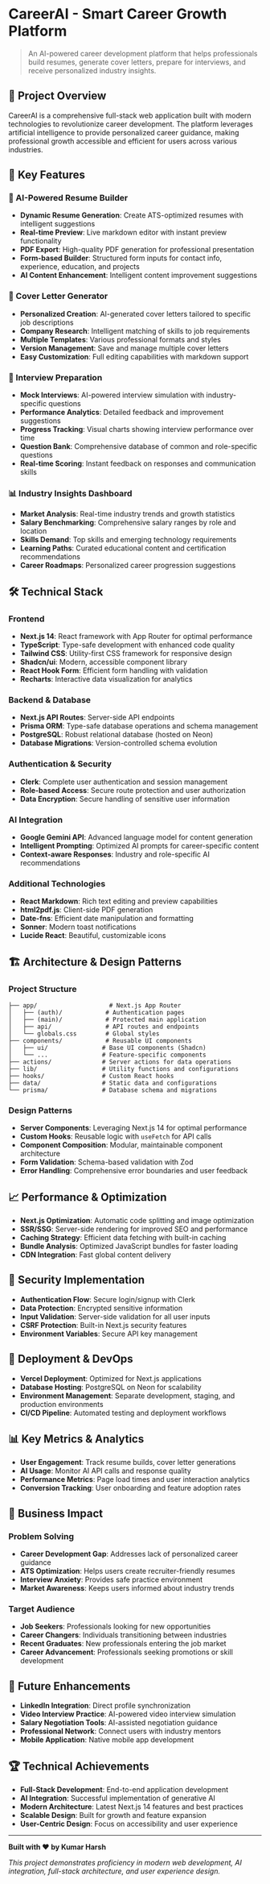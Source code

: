 ﻿# CareerAI - Smart Career Growth Platform

> An AI-powered career development platform that helps professionals build resumes, generate cover letters, prepare for interviews, and receive personalized industry insights.

## 🌟 Project Overview

CareerAI is a comprehensive full-stack web application built with modern technologies to revolutionize career development. The platform leverages artificial intelligence to provide personalized career guidance, making professional growth accessible and efficient for users across various industries.

## 🚀 Key Features

### 🤖 AI-Powered Resume Builder
- **Dynamic Resume Generation**: Create ATS-optimized resumes with intelligent suggestions
- **Real-time Preview**: Live markdown editor with instant preview functionality
- **PDF Export**: High-quality PDF generation for professional presentation
- **Form-based Builder**: Structured form inputs for contact info, experience, education, and projects
- **AI Content Enhancement**: Intelligent content improvement suggestions

### 📝 Cover Letter Generator
- **Personalized Creation**: AI-generated cover letters tailored to specific job descriptions
- **Company Research**: Intelligent matching of skills to job requirements
- **Multiple Templates**: Various professional formats and styles
- **Version Management**: Save and manage multiple cover letters
- **Easy Customization**: Full editing capabilities with markdown support

### 🎯 Interview Preparation
- **Mock Interviews**: AI-powered interview simulation with industry-specific questions
- **Performance Analytics**: Detailed feedback and improvement suggestions
- **Progress Tracking**: Visual charts showing interview performance over time
- **Question Bank**: Comprehensive database of common and role-specific questions
- **Real-time Scoring**: Instant feedback on responses and communication skills

### 📊 Industry Insights Dashboard
- **Market Analysis**: Real-time industry trends and growth statistics
- **Salary Benchmarking**: Comprehensive salary ranges by role and location
- **Skills Demand**: Top skills and emerging technology requirements
- **Learning Paths**: Curated educational content and certification recommendations
- **Career Roadmaps**: Personalized career progression suggestions

## 🛠️ Technical Stack

### Frontend
- **Next.js 14**: React framework with App Router for optimal performance
- **TypeScript**: Type-safe development with enhanced code quality
- **Tailwind CSS**: Utility-first CSS framework for responsive design
- **Shadcn/ui**: Modern, accessible component library
- **React Hook Form**: Efficient form handling with validation
- **Recharts**: Interactive data visualization for analytics

### Backend & Database
- **Next.js API Routes**: Server-side API endpoints
- **Prisma ORM**: Type-safe database operations and schema management
- **PostgreSQL**: Robust relational database (hosted on Neon)
- **Database Migrations**: Version-controlled schema evolution

### Authentication & Security
- **Clerk**: Complete user authentication and session management
- **Role-based Access**: Secure route protection and user authorization
- **Data Encryption**: Secure handling of sensitive user information

### AI Integration
- **Google Gemini API**: Advanced language model for content generation
- **Intelligent Prompting**: Optimized AI prompts for career-specific content
- **Context-aware Responses**: Industry and role-specific AI recommendations

### Additional Technologies
- **React Markdown**: Rich text editing and preview capabilities
- **html2pdf.js**: Client-side PDF generation
- **Date-fns**: Efficient date manipulation and formatting
- **Sonner**: Modern toast notifications
- **Lucide React**: Beautiful, customizable icons

## 🏗️ Architecture & Design Patterns

### Project Structure
```
├── app/                    # Next.js App Router
│   ├── (auth)/            # Authentication pages
│   ├── (main)/            # Protected main application
│   ├── api/               # API routes and endpoints
│   └── globals.css        # Global styles
├── components/            # Reusable UI components
│   ├── ui/               # Base UI components (Shadcn)
│   └── ...               # Feature-specific components
├── actions/              # Server actions for data operations
├── lib/                  # Utility functions and configurations
├── hooks/                # Custom React hooks
├── data/                 # Static data and configurations
└── prisma/               # Database schema and migrations
```

### Design Patterns
- **Server Components**: Leveraging Next.js 14 for optimal performance
- **Custom Hooks**: Reusable logic with `useFetch` for API calls
- **Component Composition**: Modular, maintainable component architecture
- **Form Validation**: Schema-based validation with Zod
- **Error Handling**: Comprehensive error boundaries and user feedback

## 📈 Performance & Optimization

- **Next.js Optimization**: Automatic code splitting and image optimization
- **SSR/SSG**: Server-side rendering for improved SEO and performance
- **Caching Strategy**: Efficient data fetching with built-in caching
- **Bundle Analysis**: Optimized JavaScript bundles for faster loading
- **CDN Integration**: Fast global content delivery

## 🔐 Security Implementation

- **Authentication Flow**: Secure login/signup with Clerk
- **Data Protection**: Encrypted sensitive information
- **Input Validation**: Server-side validation for all user inputs
- **CSRF Protection**: Built-in Next.js security features
- **Environment Variables**: Secure API key management

## 🚀 Deployment & DevOps

- **Vercel Deployment**: Optimized for Next.js applications
- **Database Hosting**: PostgreSQL on Neon for scalability
- **Environment Management**: Separate development, staging, and production environments
- **CI/CD Pipeline**: Automated testing and deployment workflows

## 📊 Key Metrics & Analytics

- **User Engagement**: Track resume builds, cover letter generations
- **AI Usage**: Monitor AI API calls and response quality
- **Performance Metrics**: Page load times and user interaction analytics
- **Conversion Tracking**: User onboarding and feature adoption rates

## 🎯 Business Impact

### Problem Solving
- **Career Development Gap**: Addresses lack of personalized career guidance
- **ATS Optimization**: Helps users create recruiter-friendly resumes
- **Interview Anxiety**: Provides safe practice environment
- **Market Awareness**: Keeps users informed about industry trends

### Target Audience
- **Job Seekers**: Professionals looking for new opportunities
- **Career Changers**: Individuals transitioning between industries
- **Recent Graduates**: New professionals entering the job market
- **Career Advancement**: Professionals seeking promotions or skill development

## 🔮 Future Enhancements

- **LinkedIn Integration**: Direct profile synchronization
- **Video Interview Practice**: AI-powered video interview simulation
- **Salary Negotiation Tools**: AI-assisted negotiation guidance
- **Professional Network**: Connect users with industry mentors
- **Mobile Application**: Native mobile app development

## 🏆 Technical Achievements

- **Full-Stack Development**: End-to-end application development
- **AI Integration**: Successful implementation of generative AI
- **Modern Architecture**: Latest Next.js 14 features and best practices
- **Scalable Design**: Built for growth and feature expansion
- **User-Centric Design**: Focus on accessibility and user experience

---

**Built with ❤️ by Kumar Harsh**

*This project demonstrates proficiency in modern web development, AI integration, full-stack architecture, and user experience design.*
